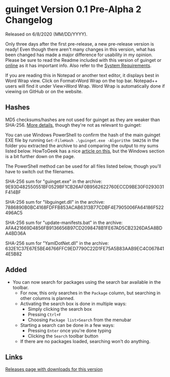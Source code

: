 # guinget Version 0.1 Pre-Alpha 2 Changelog
Released on 6/8/2020 (MM/DD/YYYY).

Only three days after the first pre-release, a new pre-release version is ready! Even though there aren't many changes in this version, what has been changed has made a major difference for usability in my opinion. Please be sure to read the Readme included with this version of guinget or [online](https://github.com/DrewNaylor/guinget/blob/master/docs/readmes/readme-v0.1-prealpha2.txt) as it has important info. Also refer to the [System Requirements](https://github.com/DrewNaylor/guinget/blob/master/docs/system-requirements.md).

If you are reading this in Notepad or another text editor, it displays best in Word Wrap view. Click on Format>Word Wrap on the top bar. Notepad++ users will find it under View>Word Wrap. Word Wrap is automatically done if viewing on GitHub or on the website.

## Hashes

MD5 checksums/hashes are not used for guinget as they are weaker than SHA-256. [More details](https://github.com/DrewNaylor/UXL-Launcher/issues/124), though they're not as relevant to guinget:


You can use Windows PowerShell to confirm the hash of the main guinget EXE file by running
`Get-FileHash .\guinget.exe -Algorithm SHA256` in the folder you extracted the archive to and comparing the output to my sums listed below. HowToGeek has a nice [article on this](https://www.howtogeek.com/67241/htg-explains-what-are-md5-sha-1-hashes-and-how-do-i-check-them/), but the Windows section is a bit further down on the page.

The PowerShell method can be used for all files listed below, though you'll have to switch out the filenames.

SHA-256 sum for "guinget.exe" in the archive:
9E93D482550551BF0529BF1CB26AF0B9562622760ECCD9BE30F0293031F414BF

SHA-256 sum for "libguinget.dll" in the archive:
7886890B0BC4168FDFFB853ACAB6313B77CDBF4E7905006FA64186F522496AC5

SHA-256 sum for "update-manifests.bat" in the archive:
AFA421669D4856FB9136656B97CD2098478B1FE67AD5CB2326DA5A8BDA4BD36A

SHA-256 sum for "YamlDotNet.dll" in the archive:
632E1C37E67E5BE46766FFC9ED7790C22D1FE75A5B83AAB9EC4C0678414E5B82



## Added

- You can now search for packages using the search bar available in the toolbar.
  - For now, this only searches in the `Package` column, but searching in other columns is planned.
  - Activating the search box is done in multiple ways:
    - Simply clicking the search box
    - Pressing `Ctrl+F`
    - Choosing `Package list>Search` from the menubar
  - Starting a search can be done in a few ways:
    - Pressing `Enter` once you're done typing
	- Clicking the `Search` toolbar button
  - If there are no packages loaded, searching won't do anything.


## Links

[Releases page with downloads for this version](https://github.com/DrewNaylor/guinget/releases/tag/v0.1-prealpha1)